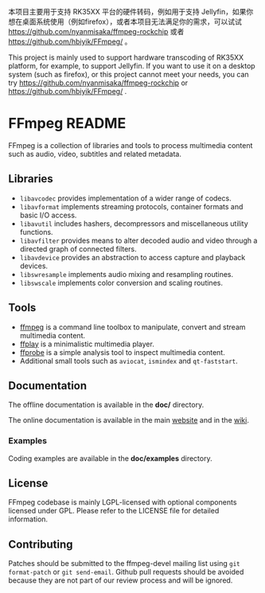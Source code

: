 本项目主要用于支持 RK35XX 平台的硬件转码，例如用于支持 Jellyfin，如果你想在桌面系统使用（例如firefox），或者本项目无法满足你的需求，可以试试 https://github.com/nyanmisaka/ffmpeg-rockchip 或者 https://github.com/hbiyik/FFmpeg/ 。

This project is mainly used to support hardware transcoding of RK35XX platform, for example, to support Jellyfin. If you want to use it on a desktop system (such as firefox), or this project cannot meet your needs, you can try https://github.com/nyanmisaka/ffmpeg-rockchip or https://github.com/hbiyik/FFmpeg/ .

FFmpeg README
=============

FFmpeg is a collection of libraries and tools to process multimedia content
such as audio, video, subtitles and related metadata.

## Libraries

* `libavcodec` provides implementation of a wider range of codecs.
* `libavformat` implements streaming protocols, container formats and basic I/O access.
* `libavutil` includes hashers, decompressors and miscellaneous utility functions.
* `libavfilter` provides means to alter decoded audio and video through a directed graph of connected filters.
* `libavdevice` provides an abstraction to access capture and playback devices.
* `libswresample` implements audio mixing and resampling routines.
* `libswscale` implements color conversion and scaling routines.

## Tools

* [ffmpeg](https://ffmpeg.org/ffmpeg.html) is a command line toolbox to
  manipulate, convert and stream multimedia content.
* [ffplay](https://ffmpeg.org/ffplay.html) is a minimalistic multimedia player.
* [ffprobe](https://ffmpeg.org/ffprobe.html) is a simple analysis tool to inspect
  multimedia content.
* Additional small tools such as `aviocat`, `ismindex` and `qt-faststart`.

## Documentation

The offline documentation is available in the **doc/** directory.

The online documentation is available in the main [website](https://ffmpeg.org)
and in the [wiki](https://trac.ffmpeg.org).

### Examples

Coding examples are available in the **doc/examples** directory.

## License

FFmpeg codebase is mainly LGPL-licensed with optional components licensed under
GPL. Please refer to the LICENSE file for detailed information.

## Contributing

Patches should be submitted to the ffmpeg-devel mailing list using
`git format-patch` or `git send-email`. Github pull requests should be
avoided because they are not part of our review process and will be ignored.
